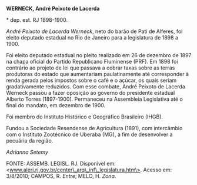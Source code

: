 **WERNECK, André Peixoto de Lacerda**

\* dep. est. RJ 1898-1900.

*André Peixoto de Lacerda Werneck*, neto do barão de Pati de Alferes,
foi eleito deputado estadual no Rio de Janeiro para a legislatura de
1898 a 1900.

Foi eleito deputado estadual no pleito realizado em 26 de dezembro de
1897 na chapa oficial do Partido Republicano Fluminense (PRF). Em 1898
foi contrário ao projeto de lei que passava a cobrar taxas sobre as
terras produtoras do estado que aumentariam paulatinamente até
corresponder à renda gerada pelos impostos sobre o café e o açúcar, os
quais seriam gradativamente reduzidos. Com esse combate, André Peixoto
de Lacerda Werneck passou a fazer oposição ao governo do presidente
estadual Alberto Torres (1897-1900). Permaneceu na Assembleia
Legislativa até o final do mandato, em dezembro de 1900.

Foi membro do Instituto Histórico e Geográfico Brasileiro (IHGB).

Fundou a Sociedade Resendense de Agricultura (1891), com intercâmbio com
o Instituto Zootécnico de Uberaba (MG), a fim de desenvolver a pecuária
da região.

*Adrianna Setemy*

FONTE: ASSEMB. LEGISL. RJ. Disponível em:
\<www.alerj.rj.gov.br/center\_arq\_inf\_legislatura.htm\>. Acesso em:
3/8/2010; CAMPOS, R. *Entre*; MELO, H. *Zona*.
